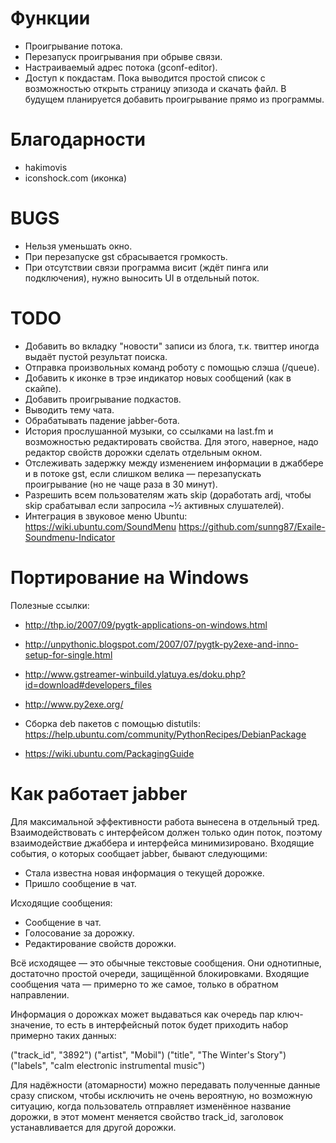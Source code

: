 Функции
=======

- Проигрывание потока.
- Перезапуск проигрывания при обрыве связи.
- Настраиваемый адрес потока (gconf-editor).
- Доступ к покдастам.  Пока выводится простой список с возможностью открыть
  страницу эпизода и скачать файл.  В будущем планируется добавить проигрывание
  прямо из программы.


Благодарности
=============

- hakimovis
- iconshock.com (иконка)


BUGS
====

- Нельзя уменьшать окно.
- При перезапуске gst сбрасывается громкость.
- При отсутствии связи программа висит (ждёт пинга или подключения), нужно
  выносить UI в отдельный поток.


TODO
====

- Добавить во вкладку "новости" записи из блога, т.к. твиттер иногда выдаёт
  пустой результат поиска.
- Отправка произвольных команд роботу с помощью слэша (/queue).
- Добавить к иконке в трэе индикатор новых сообщений (как в скайпе).
- Добавить проигрывание подкастов.
- Выводить тему чата.
- Обрабатывать падение jabber-бота.
- История прослушанной музыки, со ссылками на last.fm и возможностью
  редактировать свойства.  Для этого, наверное, надо редактор свойств дорожки
  сделать отдельным окном.
- Отслеживать задержку между изменением информации в джаббере и в потоке gst,
  если слишком велика — перезапускать проигрывание (но не чаще раза в 30 минут).
- Разрешить всем пользователям жать skip (доработать ardj, чтобы skip срабатывал
  если запросила ~½ активных слушателей).
- Интеграция в звуковое меню Ubuntu:
  https://wiki.ubuntu.com/SoundMenu
  https://github.com/sunng87/Exaile-Soundmenu-Indicator


Портирование на Windows
=======================

Полезные ссылки:

- http://thp.io/2007/09/pygtk-applications-on-windows.html
- http://unpythonic.blogspot.com/2007/07/pygtk-py2exe-and-inno-setup-for-single.html
- http://www.gstreamer-winbuild.ylatuya.es/doku.php?id=download#developers_files
- http://www.py2exe.org/

- Сборка deb пакетов с помощью distutils:
  https://help.ubuntu.com/community/PythonRecipes/DebianPackage
- https://wiki.ubuntu.com/PackagingGuide


Как работает jabber
===================

Для максимальной эффективности работа вынесена в отдельный тред.
Взаимодействовать с интерфейсом должен только один поток, поэтому
взаимодействие джаббера и интерфейса минимизировано.  Входящие события, о
которых сообщает jabber, бывают следующими:

- Стала известна новая информация о текущей дорожке.
- Пришло сообщение в чат.

Исходящие сообщения:

- Сообщение в чат.
- Голосование за дорожку.
- Редактирование свойств дорожки.

Всё исходящее — это обычные текстовые сообщения.  Они однотипные, достаточно
простой очереди, защищённой блокировками.  Входящие сообщения чата — примерно
то же самое, только в обратном направлении.

Информация о дорожках может выдаваться как очередь пар ключ-значение, то есть в
интерфейсный поток будет приходить набор примерно таких данных:

  ("track_id", "3892")
  ("artist", "Mobil")
  ("title", "The Winter's Story")
  ("labels", "calm electronic instrumental music")

Для надёжности (атомарности) можно передавать полученные данные сразу списком,
чтобы исключить не очень вероятную, но возможную ситуацию, когда пользователь
отправляет изменённое название дорожки, в этот момент меняется свойство
track_id, заголовок устанавливается для другой дорожки.
